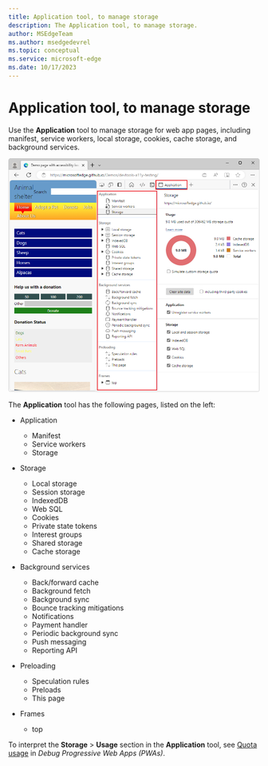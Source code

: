 ```yaml
---
title: Application tool, to manage storage
description: The Application tool, to manage storage.
author: MSEdgeTeam
ms.author: msedgedevrel
ms.topic: conceptual
ms.service: microsoft-edge
ms.date: 10/17/2023
---
```

# Application tool, to manage storage

Use the **Application** tool to manage storage for web app pages, including manifest, service workers, local storage, cookies, cache storage, and background services.

![The Application tool](./application-tool-images/application-tool.png)

The **Application** tool has the following pages, listed on the left:

* Application
   * Manifest
   * Service workers
   * Storage

* Storage
   * Local storage
   * Session storage
   * IndexedDB
   * Web SQL
   * Cookies
   * Private state tokens
   * Interest groups
   * Shared storage
   * Cache storage

* Background services
   * Back/forward cache
   * Background fetch
   * Background sync
   * Bounce tracking mitigations
   * Notifications
   * Payment handler
   * Periodic background sync
   * Push messaging
   * Reporting API

* Preloading
   * Speculation rules
   * Preloads
   * This page

* Frames 
   * top

To interpret the **Storage** > **Usage** section in the **Application** tool, see [Quota usage](../progressive-web-apps/index.md#quota-usage) in _Debug Progressive Web Apps (PWAs)_.


<!-- ====================================================================== -->
<!--
## See also
-->
